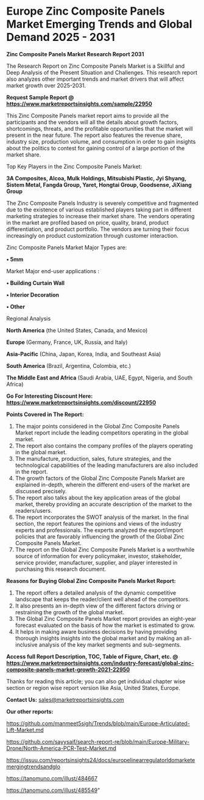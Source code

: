 # Europe Zinc Composite Panels Market Emerging Trends and Global Demand 2025 - 2031

<strong>Zinc Composite Panels Market Research Report 2031</strong>

The Research Report on Zinc Composite Panels Market is a Skillful and Deep Analysis of the Present Situation and Challenges. This research report also analyzes other important trends and market drivers that will affect market growth over 2025-2031.

<strong>Request Sample Report @ <a href=https://www.marketreportsinsights.com/sample/22950>https://www.marketreportsinsights.com/sample/22950</a></strong>

This Zinc Composite Panels market report aims to provide all the participants and the vendors will all the details about growth factors, shortcomings, threats, and the profitable opportunities that the market will present in the near future. The report also features the revenue share, industry size, production volume, and consumption in order to gain insights about the politics to contest for gaining control of a large portion of the market share.

Top Key Players in the Zinc Composite Panels Market:

<strong>3A Composites, Alcoa, Mulk Holdings, Mitsubishi Plastic, Jyi Shyang, Sistem Metal, Fangda Group, Yaret, Hongtai Group, Goodsense, JiXiang Group</strong>

The Zinc Composite Panels Industry is severely competitive and fragmented due to the existence of various established players taking part in different marketing strategies to increase their market share. The vendors operating in the market are profiled based on price, quality, brand, product differentiation, and product portfolio. The vendors are turning their focus increasingly on product customization through customer interaction.

Zinc Composite Panels Market Major Types are:

<strong>• 5mm</strong>

Market Major end-user applications :

<strong>• Building Curtain Wall

• Interior Decoration

• Other</strong>

Regional Analysis

</u><strong><b>North America</b></strong> (the United States, Canada, and Mexico)

<strong><b>Europe </b></strong>(Germany, France, UK, Russia, and Italy)

<strong><b>Asia-Pacific</b></strong> (China, Japan, Korea, India, and Southeast Asia)

<strong><b>South America</b></strong> (Brazil, Argentina, Colombia, etc.)

<strong><b>The Middle East and Africa</b></strong> (Saudi Arabia, UAE, Egypt, Nigeria, and South Africa)

<strong>Go For Interesting Discount Here: <a href=https://www.marketreportsinsights.com/discount/22950>https://www.marketreportsinsights.com/discount/22950</a></strong>

<strong>Points Covered in The Report:</strong>
<ol>
  <li>The major points considered in the Global Zinc Composite Panels Market report include the leading competitors operating in the global market.</li>
  <li>The report also contains the company profiles of the players operating in the global market.</li>
  <li>The manufacture, production, sales, future strategies, and the technological capabilities of the leading manufacturers are also included in the report.</li>
  <li>The growth factors of the Global Zinc Composite Panels Market are explained in-depth, wherein the different end-users of the market are discussed precisely.</li>
  <li>The report also talks about the key application areas of the global market, thereby providing an accurate description of the market to the readers/users.</li>
  <li>The report incorporates the SWOT analysis of the market. In the final section, the report features the opinions and views of the industry experts and professionals. The experts analyzed the export/import policies that are favorably influencing the growth of the Global Zinc Composite Panels Market.</li>
  <li>The report on the Global Zinc Composite Panels Market is a worthwhile source of information for every policymaker, investor, stakeholder, service provider, manufacturer, supplier, and player interested in purchasing this research document.</li>
</ol>
<strong>Reasons for Buying Global Zinc Composite Panels Market Report:</strong>

<ol>
  <li>The report offers a detailed analysis of the dynamic competitive landscape that keeps the reader/client well ahead of the competitors.</li>
  <li>It also presents an in-depth view of the different factors driving or restraining the growth of the global market.</li>
  <li>The Global Zinc Composite Panels Market report provides an eight-year forecast evaluated on the basis of how the market is estimated to grow.</li>
  <li>It helps in making aware business decisions by having providing thorough insights insights into the global market and by making an all-inclusive analysis of the key market segments and sub-segments.</li>
</ol>
<strong>Access full Report Description, TOC, Table of Figure, Chart, etc. @ <a href=https://www.marketreportsinsights.com/industry-forecast/global-zinc-composite-panels-market-growth-2021-22950>https://www.marketreportsinsights.com/industry-forecast/global-zinc-composite-panels-market-growth-2021-22950</a></strong>


Thanks for reading this article; you can also get individual chapter wise section or region wise report version like Asia, United States, Europe.

<strong>Contact Us:</strong>
sales@marketreportsinsights.com

<strong>Our other reports:</strong>

<a href=https://github.com/manmeet5sigh/Trends/blob/main/Europe-Articulated-Lift-Market.md>https://github.com/manmeet5sigh/Trends/blob/main/Europe-Articulated-Lift-Market.md</a>

<a href=https://github.com/sayysaif/search-report-re/blob/main/Europe-Military-Drone/North-America-PCR-Test-Market.md>https://github.com/sayysaif/search-report-re/blob/main/Europe-Military-Drone/North-America-PCR-Test-Market.md</a>

<a href=https://issuu.com/reportsinsights24/docs/europelinearregulatorldomarketemergingtrendsandglo>https://issuu.com/reportsinsights24/docs/europelinearregulatorldomarketemergingtrendsandglo</a>

<a href=https://tanomuno.com/illust/484667>https://tanomuno.com/illust/484667</a>

<a href=https://tanomuno.com/illust/485549>https://tanomuno.com/illust/485549</a>"
